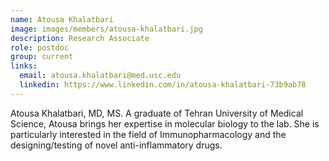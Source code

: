 ```yaml
---
name: Atousa Khalatbari
image: images/members/atousa-khalatbari.jpg
description: Research Associate
role: postdoc
group: current
links:
  email: atousa.khalatbari@med.usc.edu
  linkedin: https://www.linkedin.com/in/atousa-khalatbari-73b9ab78
---
```

Atousa Khalatbari, MD, MS. A graduate of Tehran University of Medical Science, Atousa brings her expertise in molecular biology to the lab. She is particularly interested in the field of  Immunopharmacology and the designing/testing of novel anti-inflammatory drugs.
